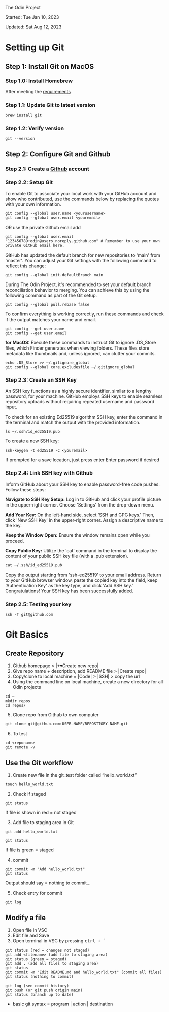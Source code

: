 The Odin Project

Started: Tue Jan 10, 2023

Updated: Sat Aug 12, 2023

# Setting up Git

## Step 1: Install Git on MacOS

### Step 1.0: Install Homebrew

After meeting the [requirements](https://docs.brew.sh/Installation#macos-requirements)

### Step 1.1: Update Git to latest version

```
brew install git
```

### Step 1.2: Verify version

```
git --version
```

## Step 2: Configure Git and Github

### Step 2.1: Create a [Github](https://github.com/) account

### Step 2.2: Setup Git

To enable Git to associate your local work with your GitHub account and show who contributed, use the commands below by replacing the quotes with your own information.

```
git config --global user.name <yourusername>
git config --global user.email <youremail>
```

OR use the private Github email add

```
git config --global user.email "123456789+odin@users.noreply.github.com" # Remember to use your own private GitHub email here.
```

GitHub has updated the default branch for new repositories to 'main' from 'master'. You can adjust your Git settings with the following command to reflect this change:

```
git config --global init.defaultBranch main
```

During The Odin Project, it's recommended to set your default branch reconciliation behavior to merging. You can achieve this by using the following command as part of the Git setup.

```
git config --global pull.rebase false
```

To confirm everything is working correctly, run these commands and check if the output matches your name and email.

```
git config --get user.name
git config --get user.email
```

**for MacOS:** Execute these commands to instruct Git to ignore .DS_Store files, which Finder generates when viewing folders. These files store metadata like thumbnails and, unless ignored, can clutter your commits.

```
echo .DS_Store >> ~/.gitignore_global
git config --global core.excludesfile ~/.gitignore_global
```

### Step 2.3: Create an SSH Key

An SSH key functions as a highly secure identifier, similar to a lengthy password, for your machine. GitHub employs SSH keys to enable seamless repository uploads without requiring repeated username and password input.

To check for an existing Ed25519 algorithm SSH key, enter the command in the terminal and match the output with the provided information.

```
ls ~/.ssh/id_ed25519.pub
```

To create a new SSH key:

```
ssh-keygen -t ed25519 -C <youremail>
```

If prompted for a save location, just press enter
Enter password if desired

### Step 2.4: Link SSH key with Github

Inform GitHub about your SSH key to enable password-free code pushes.
Follow these steps:

**Navigate to SSH Key Setup:**
Log in to GitHub and click your profile picture in the upper-right corner. Choose 'Settings' from the drop-down menu.

**Add Your Key:**
On the left-hand side, select 'SSH and GPG keys.' Then, click 'New SSH Key' in the upper-right corner. Assign a descriptive name to the key.

**Keep the Window Open:**
Ensure the window remains open while you proceed.

**Copy Public Key:**
Utilize the 'cat' command in the terminal to display the content of your public SSH key file (with a .pub extension).

```
cat ~/.ssh/id_ed25519.pub
```

Copy the output starting from 'ssh-ed25519' to your email address. Return to your GitHub browser window, paste the copied key into the field, keep 'Authentication Key' as the key type, and click 'Add SSH key.' Congratulations! Your SSH key has been successfully added.

### Step 2.5: Testing your key

```
ssh -T git@github.com
```

# Git Basics

## Create Repository

1. Github homepage > |+▾Create new repo|
2. Give repo name + description, add README file > |Create repo|
3. Copy/clone to local machine = |Code| > |SSH| > copy the url
4. Using the command line on local machine, create a new directory for all Odin projects

```
cd ~
mkdir repos
cd repos/
```

5. Clone repo from Github to own computer

```
git clone git@github.com:USER-NAME/REPOSITORY-NAME.git
```

6. To test

```
cd <reponame>
git remote -v
```

## Use the Git workflow

1. Create new file in the git_test folder called “hello_world.txt”

```
touch hello_world.txt
```

2. Check if staged

```
git status
```

If file is shown in red = not staged

3. Add file to staging area in Git

```
git add hello_world.txt
```

```
git status
```

If file is green = staged

4. commit

```
git commit -m "Add hello_world.txt"
git status
```

Output should say = nothing to commit...

5. Check entry for commit

```
git log
```

## Modify a file

1. Open file in VSC
2. Edit file and Save
3. Open terminal in VSC by pressing <kbd>ctrl<kbd> + <kbd>`<kbd>

```
git status (red = changes not staged)
git add <filename> (add file to staging area)
git status (green = staged)
git add . (add all files to staging area)
git status
git commit -m "Edit README.md and hello_world.txt" (commit all files)
git status (nothing to commit)

git log (see commit history)
git push (or git push origin main)
git status (branch up to date)
```

-   basic git syntax = program | action | destination
